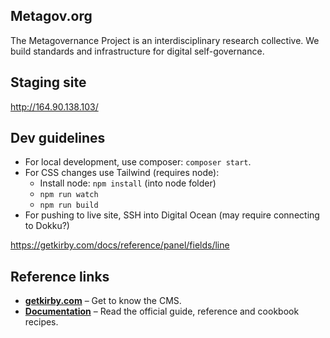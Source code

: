 ## Metagov.org

The Metagovernance Project is an interdisciplinary research collective. We build standards and infrastructure for digital self-governance.


## Staging site
http://164.90.138.103/

## Dev guidelines
* For local development, use composer: `composer start`.
* For CSS changes use Tailwind (requires node):
    * Install node: `npm install` (into node folder)
    * `npm run watch`
    * `npm run build`
* For pushing to live site, SSH into Digital Ocean (may require connecting to Dokku?)

https://getkirby.com/docs/reference/panel/fields/line

## Reference links

-   **[getkirby.com](https://getkirby.com)** – Get to know the CMS.
-   **[Documentation](https://getkirby.com/docs/guide)** – Read the official guide, reference and cookbook recipes.

